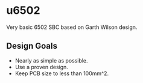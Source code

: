 # u6502
Very basic 6502 SBC based on Garth Wilson design.

## Design Goals

- Nearly as simple as possible.
- Use a proven design.
- Keep PCB size to less than 100mm^2.
